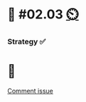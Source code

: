 # 💪 #02.03 [⏲️](https://youtu.be/h1uaTOmvZbA)

### Strategy ✅

# 🏅

[Comment issue](https://github.com/digital-sustainability/module-eoss-hs22-sandbox/issues/7)